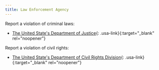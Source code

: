 ```yaml
---
title: Law Enforcement Agency
---
```


Report a violation of criminal laws:

- [The United State's Department of Justice](https://www.justice.gov/crt/addressing-police-misconduct-laws-enforced-department-justice){: .usa-link}{:target="_blank" rel="noopener"}

Report a violation of civil rights:

- [The United State's Department of Civil Rights Division](https://civilrights.justice.gov/){: .usa-link}{:target="_blank" rel="noopener"}